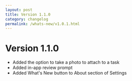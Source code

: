 ```yaml
---
layout: post
title: Version 1.1.0
category: changelog
permalink: /whats-new/v1.0.1.html
---
```


# Version 1.1.0

- Added the option to take a photo to attach to a task
- Added in-app review prompt
- Added What's New button to About section of Settings